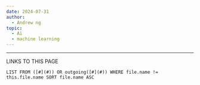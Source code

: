 ```yaml
---
date: 2024-07-31
author:
  - Andrew ng
topic:
  - Ai
  - machine learning
---
```












----
LINKS TO THIS PAGE 
```dataview
LIST FROM ([#](#)) OR outgoing([#](#)) WHERE file.name != this.file.name SORT file.name ASC 
```

